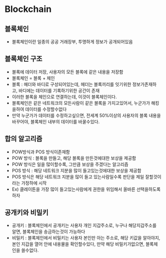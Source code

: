 # Blockchain

## 블록체인
- 블록체인이란 일종의 공공 거래장부, 투명하게 정보가 공개되어있음

## 블록체인 구조
- 블록에 데이터 저장, 사용자의 모든 블록에 같은 내용을 저장함
- 블록체인 = 블록 + 체인
- 블록 : 헤더와 바디로 구성되어있는데, 헤더는 블록끼리를 잇기위한 정보가존재하고, 바디에는 데이터를 기록하기위한 공간이 존재
- 이러한 블록을 체인으로 연결하는데, 이것이 블록체인이다.
- 블록체인은 같은 네트워크의 모든사람이 같은 블록을 가지고있어서, 누군가가 해킹을하여 데이터를 수정할수없다
- 만약 누군가가 데이터를 수정하고싶으면, 전세계 50%이상의 사용자의 블록 내용을 바꾸어야, 블록체인 내부의 데이터를 바꿀수있다.

## 합의 알고리즘
- POW방식과 POS 방식이존재함
- POW 방식 : 블록을 만들고, 해당 블록을 만든것에대한 보상을 제공함
- POW 방식은 일을 많이할수록, 그만큼 보상을 주겠다는 알고리즘
- POS 방식 : 해당 네트워크 지분을 많이 들고있는것에대한 보상을 제공함
- POS 방식은 해당 네트워크 지분을 많이 들고 있는사람일수록 판단을 제일 잘할것이라는 가정하에 시작
- Ex) 클레이튼을 가장 많이 들고있는사람에게 권한을 위임해서 올바른 선택을하도록 하자

## 공개키와 비밀키
- 공개키 : 블록체인에서 공개키는 사용자 개인 지갑주소로, 누구나 해당지갑주소를 알면, 블록체인을 송금하는것이 가능하다
- 비밀키 : 블록체인에서 비밀키는 사용자 본인만 아는 주소로, 해당 키값을 알아야지, 본인 지갑을 열어 안에 내용물을 확인할수있다, 만약 해당 비밀키가없으면, 블록체인을 쓸수없다.
